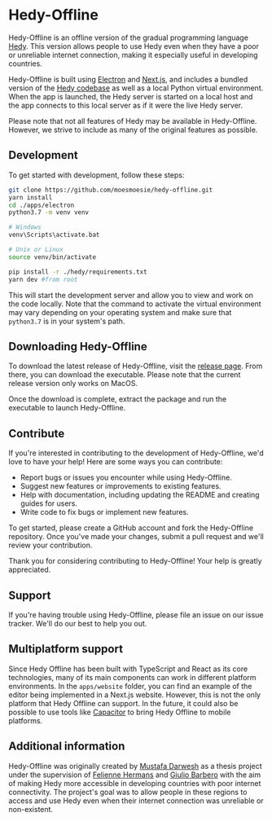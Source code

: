 # Hedy-Offline

Hedy-Offline is an offline version of the gradual programming language [Hedy](https://www.hedycode.com/). This version allows people to use Hedy even when they have a poor or unreliable internet connection, making it especially useful in developing countries.

Hedy-Offline is built using [Electron](https://www.electronjs.org/) and [Next.js](https://nextjs.org/), and includes a bundled version of the [Hedy codebase](https://github.com/hedyorg/hedy) as well as a local Python virtual environment. When the app is launched, the Hedy server is started on a local host and the app connects to this local server as if it were the live Hedy server.

Please note that not all features of Hedy may be available in Hedy-Offline. However, we strive to include as many of the original features as possible.

## Development

To get started with development, follow these steps:

```bash
git clone https://github.com/moesmoesie/hedy-offline.git
yarn install
cd ./apps/electron
python3.7 -m venv venv

# Windows
venv\Scripts\activate.bat

# Unix or Linux
source venv/bin/activate

pip install -r ./hedy/requirements.txt
yarn dev #from root
```

This will start the development server and allow you to view and work on the code locally. Note that the command to activate the virtual environment may vary depending on your operating system and make sure that `python3.7` is in your system's path.

## Downloading Hedy-Offline

To download the latest release of Hedy-Offline, visit the [release page](https://github.com/moesmoesie/hedy-offline/releases). From there, you can download the executable. Please note that the current release version only works on MacOS.

Once the download is complete, extract the package and run the executable to launch Hedy-Offline.

## Contribute

If you're interested in contributing to the development of Hedy-Offline, we'd love to have your help! Here are some ways you can contribute:

- Report bugs or issues you encounter while using Hedy-Offline.
- Suggest new features or improvements to existing features.
- Help with documentation, including updating the README and creating guides for users.
- Write code to fix bugs or implement new features.

To get started, please create a GitHub account and fork the Hedy-Offline repository. Once you've made your changes, submit a pull request and we'll review your contribution.

Thank you for considering contributing to Hedy-Offline! Your help is greatly appreciated.

## Support

If you're having trouble using Hedy-Offline, please file an issue on our issue tracker. We'll do our best to help you out.

## Multiplatform support

Since Hedy Offline has been built with TypeScript and React as its core technologies, many of its main components can work in different platform environments. In the `apps/website` folder, you can find an example of the editor being implemented in a Next.js website. However, this is not the only platform that Hedy Offline can support. In the future, it could also be possible to use tools like [Capacitor](https://capacitorjs.com/) to bring Hedy Offline to mobile platforms.

## Additional information

Hedy-Offline was originally created by [Mustafa Darwesh](https://github.com/moesmoesie) as a thesis project under the supervision of [Felienne Hermans](https://github.com/Felienne) and [Giulio Barbero](https://www.universiteitleiden.nl/en/staffmembers/giulio-barbero#tab-1) with the aim of making Hedy more accessible in developing countries with poor internet connectivity. The project's goal was to allow people in these regions to access and use Hedy even when their internet connection was unreliable or non-existent.
